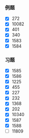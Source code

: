 ### 例题
- [x] 272
- [x] 10082
- [x] 401
- [x] 340
- [x] 1583
- [x] 1584
### 习题
- [x] 1585
- [x] 1586
- [x] 1225
- [x] 455
- [x] 227
- [x] 232
- [x] 1368
- [x] 202
- [x] 10340
- [x] 1587
- [x] 1588
- [ ] 11809
